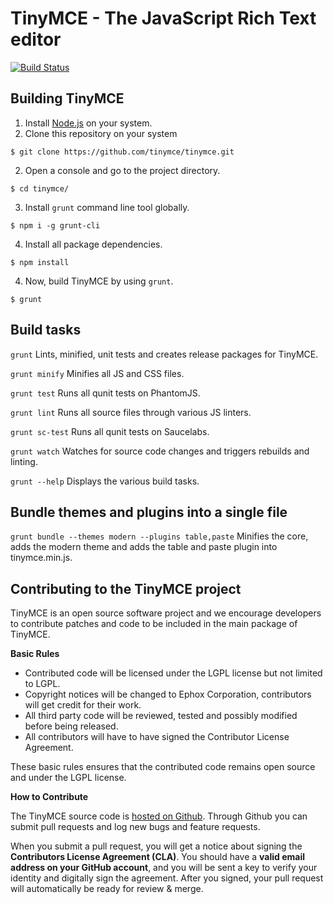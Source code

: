 TinyMCE - The JavaScript Rich Text editor
==========================================

[![Build Status](https://travis-ci.org/tinymce/tinymce.png?branch=master)](https://travis-ci.org/tinymce/tinymce)

Building TinyMCE
-----------------
1. Install [Node.js](https://nodejs.org/en/) on your system.
2. Clone this repository on your system
```
$ git clone https://github.com/tinymce/tinymce.git
```
2. Open a console and go to the project directory.
```
$ cd tinymce/
```
3. Install `grunt` command line tool globally.
```
$ npm i -g grunt-cli
```
4. Install all package dependencies.
```
$ npm install
```
4. Now, build TinyMCE by using `grunt`.
```
$ grunt
```

Build tasks
------------
`grunt`
Lints, minified, unit tests and creates release packages for TinyMCE.

`grunt minify`
Minifies all JS and CSS files.

`grunt test`
Runs all qunit tests on PhantomJS.

`grunt lint`
Runs all source files through various JS linters.

`grunt sc-test`
Runs all qunit tests on Saucelabs.

`grunt watch`
Watches for source code changes and triggers rebuilds and linting.

`grunt --help`
Displays the various build tasks.

Bundle themes and plugins into a single file
---------------------------------------------
`grunt bundle --themes modern --plugins table,paste`
Minifies the core, adds the modern theme and adds the table and paste plugin into tinymce.min.js.

Contributing to the TinyMCE project
------------------------------------
TinyMCE is an open source software project and we encourage developers to contribute patches and code to be included in the main package of TinyMCE.

__Basic Rules__

* Contributed code will be licensed under the LGPL license but not limited to LGPL.
* Copyright notices will be changed to Ephox Corporation, contributors will get credit for their work.
* All third party code will be reviewed, tested and possibly modified before being released.
* All contributors will have to have signed the Contributor License Agreement.

These basic rules ensures that the contributed code remains open source and under the LGPL license.

__How to Contribute__

The TinyMCE source code is [hosted on Github](http://github.com/tinymce/tinymce). Through Github you can submit pull requests and log new bugs and feature requests.

When you submit a pull request, you will get a notice about signing the __Contributors License Agreement (CLA)__.
You should have a __valid email address on your GitHub account__, and you will be sent a key to verify your identity and digitally sign the agreement.
After you signed, your pull request will automatically be ready for review & merge.
